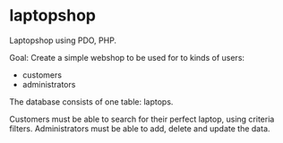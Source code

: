 # laptopshop
Laptopshop using PDO, PHP.

Goal:
Create a simple webshop to be used for to kinds of users:
- customers
- administrators

The database consists of one table: laptops.

Customers must be able to search for their perfect laptop, using criteria filters.
Administrators must be able to add, delete and update the data.
